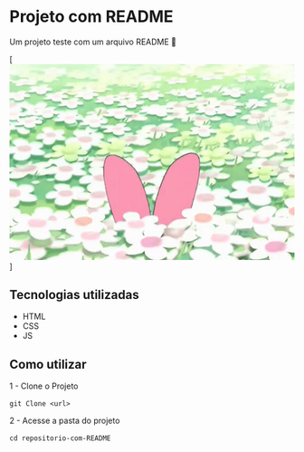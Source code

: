 # Projeto com README
Um projeto teste com um arquivo README 💭

[<img src="./hellokitty.gif" alt="imagem hello kitty flores">] 

## Tecnologias utilizadas
- HTML
- CSS
- JS

## Como utilizar

1 - Clone o Projeto
```
git Clone <url>
``` 

2 - Acesse a pasta do projeto
```
cd repositorio-com-README
```